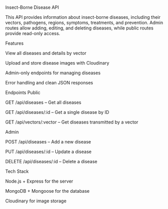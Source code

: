 Insect-Borne Disease API

This API provides information about insect-borne diseases, including their vectors, pathogens, regions, symptoms, treatments, and prevention. Admin routes allow adding, editing, and deleting diseases, while public routes provide read-only access.

Features

View all diseases and details by vector

Upload and store disease images with Cloudinary

Admin-only endpoints for managing diseases

Error handling and clean JSON responses

Endpoints
Public

GET /api/diseases – Get all diseases

GET /api/diseases/:id – Get a single disease by ID

GET /api/vectors/:vector – Get diseases transmitted by a vector

Admin

POST /api/diseases – Add a new disease

PUT /api/diseases/:id – Update a disease

DELETE /api/diseases/:id – Delete a disease

Tech Stack

Node.js + Express for the server

MongoDB + Mongoose for the database

Cloudinary for image storage
